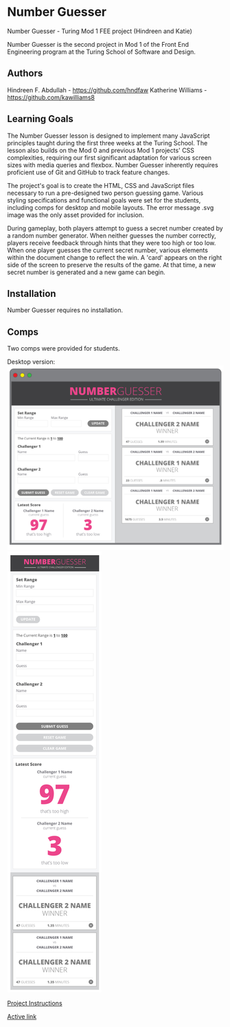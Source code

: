 # Number Guesser
Number Guesser - Turing Mod 1 FEE project (Hindreen and Katie)

Number Guesser is the second project in Mod 1 of the Front End Engineering program at the Turing School of Software and Design. 

## Authors
Hindreen F. Abdullah - https://github.com/hndfaw
Katherine Williams - https://github.com/kawilliams8

## Learning Goals
The Number Guesser lesson is designed to implement many JavaScript principles taught during the first three weeks at the Turing School. The lesson also builds on the Mod 0 and previous Mod 1 projects' CSS complexities, requiring our first significant adaptation for various screen sizes with media queries and flexbox. Number Guesser inherently requires proficient use of Git and GitHub to track feature changes.

The project's goal is to create the HTML, CSS and JavaScript files necessary to run a pre-designed two person guessing game. Various styling specifications and functional goals were set for the students, including comps for desktop and mobile layouts. The error message .svg image was the only asset provided for inclusion.

During gameplay, both players attempt to guess a secret number created by a random number generator. When neither guesses the number correctly, players receive feedback through hints that they were too high or too low. When one player guesses the current secret number, various elements within the document change to reflect the win. A 'card' appears on the right side of the screen to preserve the results of the game. At that time, a new secret number is generated and a new game can begin.

## Installation
Number Guesser requires no installation.

## Comps
Two comps were provided for students.

Desktop version:
![Desktop Number Guesser](https://github.com/kawilliams8/Number-Guesser/blob/master/week2-numberguesser-01.jpg)
![Mobile Number Guesser](https://github.com/kawilliams8/Number-Guesser/blob/master/week2-numberguesser-03.jpg)

[Project Instructions](https://gist.github.com/kawilliams8/78d78c6683cf615dcccf0cf31b11db33)

[Active link](https://kawilliams8.github.io/Number-Guesser/)
